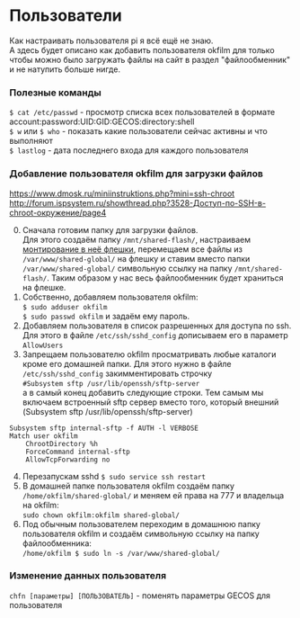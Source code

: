 # Пользователи
Как настраивать пользователя pi я всё ещё не знаю.  
А здесь будет описано как добавить пользователя okfilm для только чтобы можно было загружать файлы на сайт в раздел "файлообменник" и не натупить больше нигде.  

### Полезные команды
`$ cat /etc/passwd` - просмотр списка всех пользователей в формате account:password:UID:GID:GECOS:directory:shell  
`$ w` или `$ who` - показать какие пользователи сейчас активны и что выполняют  
`$ lastlog` - дата последнего входа для каждого пользователя  

### Добавление пользователя okfilm для загрузки файлов  
https://www.dmosk.ru/miniinstruktions.php?mini=ssh-chroot  
http://forum.ispsystem.ru/showthread.php?3528-Доступ-по-SSH-в-chroot-окружение/page4  

0. Сначала готовим папку для загрузки файлов.  
Для этого создаём папку `/mnt/shared-flash/`, настраиваем [монтирование в неё флешки](USB%20флешка.md), перемещаем все файлы из `/var/www/shared-global/` на флешку и ставим вместо папки `/var/www/shared-global/` символьную ссылку на папку `/mnt/shared-flash/`. Таким образом у нас весь файлообменник будет храниться на флешке.  
1. Собственно, добавляем пользователя okfilm:  
`$ sudo adduser okfilm`  
`$ sudo passwd okfilm` и задаём ему пароль.  
2. Добавляем пользователя в список разрешенных для доступа по ssh.  
Для этого в файле `/etc/ssh/sshd_config` дописываем его в параметр `AllowUsers`  
3. Запрещаем пользователю okfilm просматривать любые каталоги кроме его домашней папки. Для этого нужно в файле `/etc/ssh/sshd_config` закимментировать строчку  
`#Subsystem sftp /usr/lib/openssh/sftp-server`  
а в самый конец добавить следующие строки. Тем самым мы включаем встроенный sftp сервер вместо того, который внешний (Subsystem sftp /usr/lib/openssh/sftp-server)  
```
Subsystem sftp internal-sftp -f AUTH -l VERBOSE
Match user okfilm
    ChrootDirectory %h
    ForceCommand internal-sftp
    AllowTcpForwarding no
```
4. Перезапускам sshd `$ sudo service ssh restart`  
5. В домашней папке пользователя okfilm создаём папку `/home/okfilm/shared-global/` и меняем ей права на 777 и владельца на okfilm:  
`sudo chown okfilm:okfilm shared-global/`  
5. Под обычным пользователем переходим в домашнюю папку пользователя okfilm и создаём символьную ссылку на папку файлообменника:  
`/home/okfilm $ sudo ln -s /var/www/shared-global/`

### Изменение данных пользователя  
`chfn [параметры] [ПОЛЬЗОВАТЕЛЬ]` - поменять параметры GECOS для пользователя  
